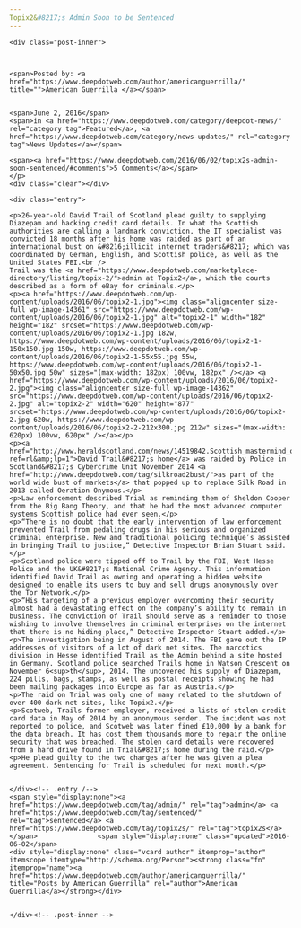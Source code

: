 ```yaml
---
Topix2&#8217;s Admin Soon to be Sentenced
---
```

<article class="post-listing post-14360 post type-post status-publish format-standard has-post-thumbnail hentry category-deepdot-news category-news-updates tag-admin tag-sentenced tag-topix2s">
    
    <div class="post-inner">
    
    
        
    <span>Posted by: <a href="https://www.deepdotweb.com/author/americanguerrilla/" title="">American Guerrilla </a></span>
    
    
    <span>June 2, 2016</span>
    <span>in <a href="https://www.deepdotweb.com/category/deepdot-news/" rel="category tag">Featured</a>, <a href="https://www.deepdotweb.com/category/news-updates/" rel="category tag">News Updates</a></span>
    
    <span><a href="https://www.deepdotweb.com/2016/06/02/topix2s-admin-soon-sentenced/#comments">5 Comments</a></span>
    </p>
    <div class="clear"></div>
    
    <div class="entry">
    
    <p>26-year-old David Trail of Scotland plead guilty to supplying Diazepam and hacking credit card details. In what the Scottish authorities are calling a landmark conviction, the IT specialist was convicted 18 months after his home was raided as part of an international bust on &#8216;illicit internet traders&#8217; which was coordinated by German, English, and Scottish police, as well as the United States FBI.<br />
    Trail was the <a href="https://www.deepdotweb.com/marketplace-directory/listing/topix-2/">admin at Topix2</a>, which the courts described as a form of eBay for criminals.</p>
    <p><a href="https://www.deepdotweb.com/wp-content/uploads/2016/06/topix2-1.jpg"><img class="aligncenter size-full wp-image-14361" src="https://www.deepdotweb.com/wp-content/uploads/2016/06/topix2-1.jpg" alt="topix2-1" width="182" height="182" srcset="https://www.deepdotweb.com/wp-content/uploads/2016/06/topix2-1.jpg 182w, https://www.deepdotweb.com/wp-content/uploads/2016/06/topix2-1-150x150.jpg 150w, https://www.deepdotweb.com/wp-content/uploads/2016/06/topix2-1-55x55.jpg 55w, https://www.deepdotweb.com/wp-content/uploads/2016/06/topix2-1-50x50.jpg 50w" sizes="(max-width: 182px) 100vw, 182px" /></a> <a href="https://www.deepdotweb.com/wp-content/uploads/2016/06/topix2-2.jpg"><img class="aligncenter size-full wp-image-14362" src="https://www.deepdotweb.com/wp-content/uploads/2016/06/topix2-2.jpg" alt="topix2-2" width="620" height="877" srcset="https://www.deepdotweb.com/wp-content/uploads/2016/06/topix2-2.jpg 620w, https://www.deepdotweb.com/wp-content/uploads/2016/06/topix2-2-212x300.jpg 212w" sizes="(max-width: 620px) 100vw, 620px" /></a></p>
    <p><a href="http://www.heraldscotland.com/news/14519842.Scottish_mastermind_of_darknet_admits_dealing_drugs_for_bitcoin_after_major_international_sting/?ref=rl&amp;lp=1">David Trail&#8217;s home</a> was raided by Police in Scotland&#8217;s Cybercrime Unit November 2014 <a href="http://www.deepdotweb.com/tag/silkroad2bust/">as part of the world wide bust of markets</a> that popped up to replace Silk Road in 2013 called Oeration Onymous.</p>
    <p>Law enforcement described Trial as reminding them of Sheldon Cooper from the Big Bang Theory, and that he had the most advanced computer systems Scottish police had ever seen.</p>
    <p>“There is no doubt that the early intervention of law enforcement prevented Trail from pedaling drugs in his serious and organized criminal enterprise. New and traditional policing technique’s assisted in bringing Trail to justice,” Detective Inspector Brian Stuart said.</p>
    <p>Scotland police were tipped off to Trail by the FBI, West Hesse Police and the UK&#8217;s National Crime Agency. This information identified David Trail as owning and operating a hidden website designed to enable its users to buy and sell drugs anonymously over the Tor Network.</p>
    <p>“His targeting of a previous employer overcoming their security almost had a devastating effect on the company’s ability to remain in business. The conviction of Trail should serve as a reminder to those wishing to involve themselves in criminal enterprises on the internet that there is no hiding place,” Detective Inspector Stuart added.</p>
    <p>The investigation being in August of 2014. The FBI gave out the IP addresses of visitors of a lot of dark net sites. The narcotics division in Hesse identified Trail as the Admin behind a site hosted in Germany. Scotland police searched Trails home in Watson Crescent on November 6<sup>th</sup>, 2014. The uncovered his supply of Diazepam, 224 pills, bags, stamps, as well as postal receipts showing he had been mailing packages into Europe as far as Austria.</p>
    <p>The raid on Trial was only one of many related to the shutdown of over 400 dark net sites, like Topix2.</p>
    <p>Scotweb, Trails former employer, received a lists of stolen credit card data in May of 2014 by an anonymous sender. The incident was not reported to police, and Scotweb was later fined £10,000 by a bank for the data breach. It has cost them thousands more to repair the online security that was breached. The stolen card details were recovered from a hard drive found in Trial&#8217;s home during the raid.</p>
    <p>He plead guilty to the two charges after he was given a plea agreement. Sentencing for Trail is scheduled for next month.</p>
    
    
    </div><!-- .entry /-->
    <span style="display:none"><a href="https://www.deepdotweb.com/tag/admin/" rel="tag">admin</a> <a href="https://www.deepdotweb.com/tag/sentenced/" rel="tag">sentenced</a> <a href="https://www.deepdotweb.com/tag/topix2s/" rel="tag">topix2s</a></span>				<span style="display:none" class="updated">2016-06-02</span>
    <div style="display:none" class="vcard author" itemprop="author" itemscope itemtype="http://schema.org/Person"><strong class="fn" itemprop="name"><a href="https://www.deepdotweb.com/author/americanguerrilla/" title="Posts by American Guerrilla" rel="author">American Guerrilla</a></strong></div>
    
    
    </div><!-- .post-inner -->
</article><!-- .post-listing -->


